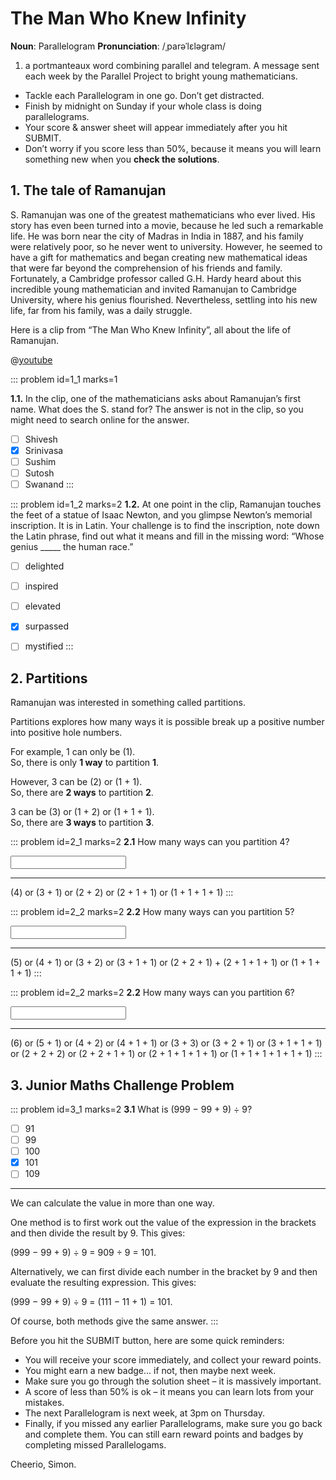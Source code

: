 # The Man Who Knew Infinity

<div class="dictionary">

__Noun__: Parallelogram
__Pronunciation__: /ˌparəˈlɛləɡram/

1. a portmanteaux word combining parallel and telegram. A message sent each
week by the Parallel Project to bright young mathematicians.

</div>

*	Tackle each Parallelogram in one go. Don’t get distracted.
*	Finish by midnight on Sunday if your whole class is doing parallelograms.
*	Your score & answer sheet will appear immediately after you hit SUBMIT.
*	Don’t worry if you score less than 50%, because it means you will learn something new when you __check the solutions__.


## 1. The tale of Ramanujan

S. Ramanujan was one of the greatest mathematicians who ever lived. His story has even been turned into a movie, because he led such a remarkable life. He was born near the city of Madras in India in 1887, and his family were relatively poor, so he never went to university. However, he seemed to have a gift for mathematics and began creating new mathematical ideas that were far beyond the comprehension of his friends and family. Fortunately, a Cambridge professor called G.H. Hardy heard about this incredible young mathematician and invited Ramanujan to Cambridge University, where his genius flourished. Nevertheless, settling into his new life, far from his family, was a daily struggle.

Here is a clip from “The Man Who Knew Infinity”, all about the life of Ramanujan.

@[youtube](oXGm9Vlfx4w?rel=0)

::: problem id=1_1 marks=1

__1.1.__ In the clip, one of the mathematicians asks about Ramanujan’s first name. What does the S. stand for? The answer is not in the clip, so you might need to search online for the answer.

* [ ] Shivesh
* [x] Srinivasa
* [ ] Sushim
* [ ] Sutosh
* [ ] Swanand
:::

::: problem id=1_2 marks=2
__1.2.__ At one point in the clip, Ramanujan touches the feet of a statue of Isaac Newton, and you glimpse Newton’s memorial inscription. It is in Latin. Your challenge is to find the inscription, note down the Latin phrase, find out what it means and fill in the missing word: “Whose genius _____ the human race.”

* [ ] delighted
* [ ] inspired
* [ ] elevated
* [x] surpassed
* [ ] mystified
:::


## 2.	Partitions

Ramanujan was interested in something called partitions.  

Partitions explores how many ways it is possible break up a positive number into positive hole numbers.  

For example, 1 can only be (1).  
So, there is only __1 way__ to partition __1__.  

However, 3 can be (2) or (1 + 1).  
So, there are __2 ways__ to partition __2__.  

3 can be (3) or (1 + 2) or (1 + 1 + 1).  
So, there are __3 ways__ to partition __3__.

::: problem id=2_1 marks=2
__2.1__ How many ways can you partition 4?

<input type="number" solution="5"/>

---

(4) or (3 + 1) or (2 + 2) or (2 + 1 + 1) or (1 + 1 + 1 + 1)
:::

::: problem id=2_2 marks=2
__2.2__ How many ways can you partition 5?

<input type="number" solution="7"/>

---

(5) or (4 + 1) or (3 + 2) or (3 + 1 + 1) or (2 + 2 + 1) + (2 + 1 + 1 + 1) or (1 + 1 + 1 + 1)
:::

::: problem id=2_2 marks=2
__2.2__ How many ways can you partition 6?

<input type="number" solution="11"/>

---

(6) or (5 + 1) or (4 + 2) or (4 + 1 + 1) or (3 + 3) or (3 + 2 + 1) or (3 + 1 + 1 + 1) or (2 + 2 + 2) or (2 + 2 + 1 + 1) or (2 + 1 + 1 + 1 + 1) or (1 + 1 + 1 + 1 + 1 + 1)
:::


## 3.	Junior Maths Challenge Problem
<!--- (2014) Q1 --->

::: problem id=3_1 marks=2
__3.1__ What is (999 − 99 + 9) ÷ 9?

* [ ] 91
* [ ] 99
* [ ] 100
* [x] 101
* [ ] 109

---

We can calculate the value in more than one way.  

One method is to first work out the value of the expression in the brackets and then divide the result by 9. This gives:  

(999 − 99 + 9) ÷ 9 = 909 ÷ 9 = 101.

Alternatively, we can first divide each number in the bracket by 9 and then evaluate the resulting expression. This gives:

(999 − 99 + 9) ÷ 9 = (111 − 11 + 1) = 101.

Of course, both methods give the same answer.
:::


Before you hit the SUBMIT button, here are some quick reminders:

*	You will receive your score immediately, and collect your reward points.
*	You might earn a new badge... if not, then maybe next week.
*	Make sure you go through the solution sheet – it is massively important.
*	A score of less than 50% is ok – it means you can learn lots from your mistakes.
*	The next Parallelogram is next week, at 3pm on Thursday.
*	Finally, if you missed any earlier Parallelograms, make sure you go back and complete them. You can still earn reward points and badges by completing missed Parallelogams.

Cheerio,
Simon.
